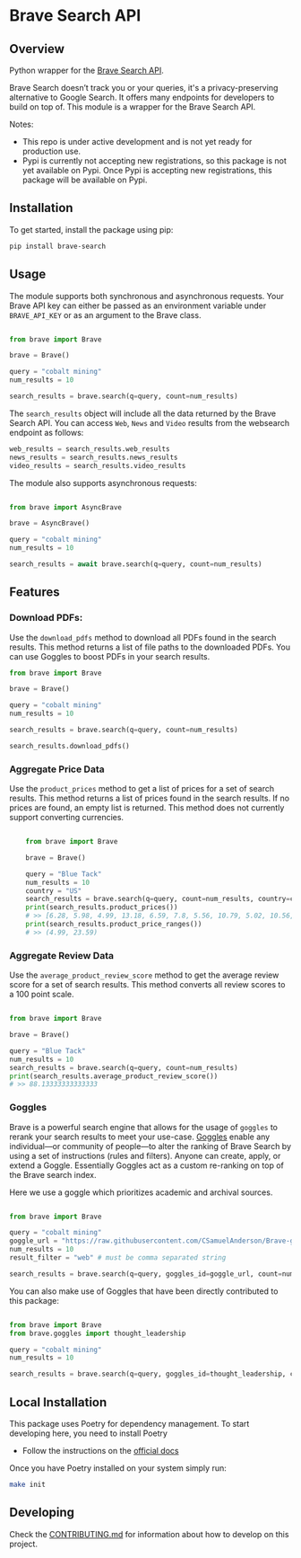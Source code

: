# Brave Search API

## Overview
Python wrapper for the [Brave Search API](https://search.brave.com/api).

Brave Search doesn’t track you or your queries, it's a privacy-preserving alternative to Google Search. It offers many endpoints for developers to build on top of. This module is a wrapper for the Brave Search API.

Notes:
- This repo is under active development and is not yet ready for production use.
- Pypi is currently not accepting new registrations, so this package is not yet available on Pypi. Once Pypi is accepting new registrations, this package will be available on Pypi.

## Installation
To get started, install the package using pip:

```bash
pip install brave-search
```

## Usage

The module supports both synchronous and asynchronous requests. Your Brave API key can either be passed as an environment variable under `BRAVE_API_KEY` or as an argument to the Brave class.

```python

from brave import Brave

brave = Brave()

query = "cobalt mining"
num_results = 10

search_results = brave.search(q=query, count=num_results)

```

The `search_results` object will include all the data returned by the Brave Search API.
You can access `Web`, `News` and `Video` results from the websearch endpoint as follows:

```python
web_results = search_results.web_results
news_results = search_results.news_results
video_results = search_results.video_results
```

The module also supports asynchronous requests:

```python

from brave import AsyncBrave

brave = AsyncBrave()

query = "cobalt mining"
num_results = 10

search_results = await brave.search(q=query, count=num_results)
```
## Features

### Download PDFs:

Use the `download_pdfs` method to download all PDFs found in the search results. This method returns a list of file paths to the downloaded PDFs. You can use Goggles to boost PDFs in your search results.

```python
from brave import Brave

brave = Brave()

query = "cobalt mining"
num_results = 10

search_results = brave.search(q=query, count=num_results)

search_results.download_pdfs()
```

### Aggregate Price Data

Use the `product_prices` method to get a list of prices for a set of search results. This method returns a list of prices found in the search results. If no prices are found, an empty list is returned. This method does not currently support converting currencies.

```python

    from brave import Brave

    brave = Brave()

    query = "Blue Tack"
    num_results = 10
    country = "US"
    search_results = brave.search(q=query, count=num_results, country=country)
    print(search_results.product_prices())
    # >> [6.28, 5.98, 4.99, 13.18, 6.59, 7.8, 5.56, 10.79, 5.02, 10.56, 16.95, 9.99, 23.59, 16.31, 11.96]
    print(search_results.product_price_ranges())
    # >> (4.99, 23.59)
```

### Aggregate Review Data

Use the `average_product_review_score` method to get the average review score for a set of search results. This method converts all review scores to a 100 point scale.

```python

from brave import Brave

brave = Brave()

query = "Blue Tack"
num_results = 10
search_results = brave.search(q=query, count=num_results)
print(search_results.average_product_review_score())
# >> 88.13333333333333

```

### Goggles

Brave is a powerful search engine that allows for the usage of `goggles` to rerank your search results to meet your use-case. [Goggles](https://search.brave.com/help/goggles) enable any individual—or community of people—to alter the ranking of Brave Search by using a set of instructions (rules and filters). Anyone can create, apply, or extend a Goggle. Essentially Goggles act as a custom re-ranking on top of the Brave search index.

Here we use a goggle which prioritizes academic and archival sources.

```python

from brave import Brave

query = "cobalt mining"
goggle_url = "https://raw.githubusercontent.com/CSamuelAnderson/Brave-goggles/main/academic-and-archival.goggle"
num_results = 10
result_filter = "web" # must be comma separated string

search_results = brave.search(q=query, goggles_id=goggle_url, count=num_results, result_filter=result_filter)

```

You can also make use of Goggles that have been directly contributed to this package:

```python

from brave import Brave
from brave.goggles import thought_leadership

query = "cobalt mining"
num_results = 10

search_results = brave.search(q=query, goggles_id=thought_leadership, count=num_results)
```

## Local Installation

This package uses Poetry for dependency management. To start developing here, you need to install Poetry

* Follow the instructions on the [official docs](https://python-poetry.org/docs/master/#installing-with-the-official-installer)

Once you have Poetry installed on your system simply run:

```bash
make init
```

## Developing

Check the [CONTRIBUTING.md](/CONTRIBUTING.md) for information about how to develop on this project.
